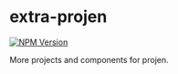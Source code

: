 # extra-projen

[![NPM Version](https://img.shields.io/npm/v/%40jessestricker%2Fextra-projen)](https://www.npmjs.com/package/@jessestricker/extra-projen)

More projects and components for projen.
